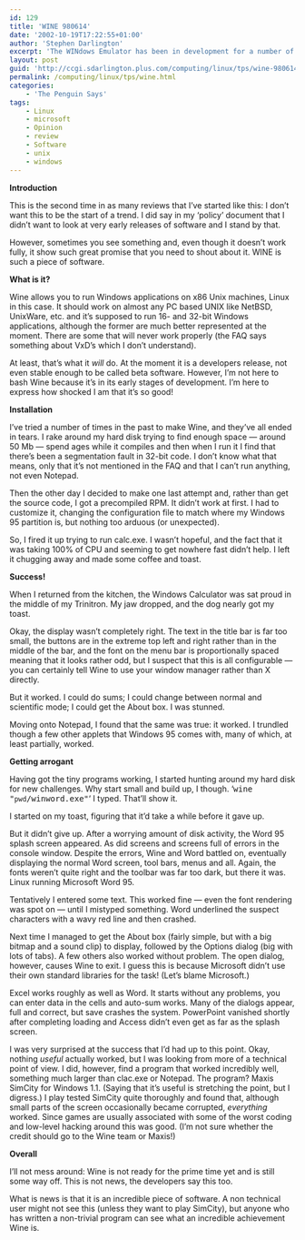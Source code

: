 ```yaml
---
id: 129
title: 'WINE 980614'
date: '2002-10-19T17:22:55+01:00'
author: 'Stephen Darlington'
excerpt: 'The WINdows Emulator has been in development for a number of years now and is still pre-beta. Will it be worth the wait? Stephen Darlington gets his hands dirty. '
layout: post
guid: 'http://ccgi.sdarlington.plus.com/computing/linux/tps/wine-980614.html'
permalink: /computing/linux/tps/wine.html
categories:
    - 'The Penguin Says'
tags:
    - Linux
    - microsoft
    - Opinion
    - review
    - Software
    - unix
    - windows
---
```


**Introduction**

This is the second time in as many reviews that I’ve started like this: I don’t want this to be the start of a trend. I did say in my ‘policy’ document that I didn’t want to look at very early releases of software and I stand by that.

However, sometimes you see something and, even though it doesn’t work fully, it show such great promise that you need to shout about it. WINE is such a piece of software.

**What is it?**

Wine allows you to run Windows applications on x86 Unix machines, Linux in this case. It should work on almost any PC based UNIX like NetBSD, UnixWare, etc. and it’s supposed to run 16- and 32-bit Windows applications, although the former are much better represented at the moment. There are some that will never work properly (the FAQ says something about VxD’s which I don’t understand).

At least, that’s what it *will* do. At the moment it is a developers release, not even stable enough to be called beta software. However, I’m not here to bash Wine because it’s in its early stages of development. I’m here to express how shocked I am that it’s so good!

**Installation**

I’ve tried a number of times in the past to make Wine, and they’ve all ended in tears. I rake around my hard disk trying to find enough space — around 50 Mb — spend ages while it compiles and then when I run it I find that there’s been a segmentation fault in 32-bit code. I don’t know what that means, only that it’s not mentioned in the FAQ and that I can’t run anything, not even Notepad.

Then the other day I decided to make one last attempt and, rather than get the source code, I got a precompiled RPM. It didn’t work at first. I had to customize it, changing the configuration file to match where my Windows 95 partition is, but nothing too arduous (or unexpected).

So, I fired it up trying to run calc.exe. I wasn’t hopeful, and the fact that it was taking 100% of CPU and seeming to get nowhere fast didn’t help. I left it chugging away and made some coffee and toast.

**Success!**

When I returned from the kitchen, the Windows Calculator was sat proud in the middle of my Trinitron. My jaw dropped, and the dog nearly got my toast.

Okay, the display wasn’t completely right. The text in the title bar is far too small, the buttons are in the extreme top left and right rather than in the middle of the bar, and the font on the menu bar is proportionally spaced meaning that it looks rather odd, but I suspect that this is all configurable — you can certainly tell Wine to use your window manager rather than X directly.

But it worked. I could do sums; I could change between normal and scientific mode; I could get the About box. I was stunned.

Moving onto Notepad, I found that the same was true: it worked. I trundled though a few other applets that Windows 95 comes with, many of which, at least partially, worked.

**Getting arrogant**

Having got the tiny programs working, I started hunting around my hard disk for new challenges. Why start small and build up, I though. ‘<tt>wine "`pwd`/winword.exe"</tt>‘ I typed. That’ll show it.

I started on my toast, figuring that it’d take a while before it gave up.

But it didn’t give up. After a worrying amount of disk activity, the Word 95 splash screen appeared. As did screens and screens full of errors in the console window. Despite the errors, Wine and Word battled on, eventually displaying the normal Word screen, tool bars, menus and all. Again, the fonts weren’t quite right and the toolbar was far too dark, but there it was. Linux running Microsoft Word 95.

Tentatively I entered some text. This worked fine — even the font rendering was spot on — until I mistyped something. Word underlined the suspect characters with a wavy red line and then crashed.

Next time I managed to get the About box (fairly simple, but with a big bitmap and a sound clip) to display, followed by the Options dialog (big with lots of tabs). A few others also worked without problem. The open dialog, however, causes Wine to exit. I guess this is because Microsoft didn’t use their own standard libraries for the task! (Let’s blame Microsoft.)

Excel works roughly as well as Word. It starts without any problems, you can enter data in the cells and auto-sum works. Many of the dialogs appear, full and correct, but save crashes the system. PowerPoint vanished shortly after completing loading and Access didn’t even get as far as the splash screen.

I was very surprised at the success that I’d had up to this point. Okay, nothing *useful* actually worked, but I was looking from more of a technical point of view. I did, however, find a program that worked incredibly well, something much larger than clac.exe or Notepad. The program? Maxis SimCity for Windows 1.1. (Saying that it’s useful is stretching the point, but I digress.) I play tested SimCity quite thoroughly and found that, although small parts of the screen occasionally became corrupted, *everything* worked. Since games are usually associated with some of the worst coding and low-level hacking around this was good. (I’m not sure whether the credit should go to the Wine team or Maxis!)

**Overall**

I’ll not mess around: Wine is not ready for the prime time yet and is still some way off. This is not news, the developers say this too.

What is news is that it is an incredible piece of software. A non technical user might not see this (unless they want to play SimCity), but anyone who has written a non-trivial program can see what an incredible achievement Wine is.